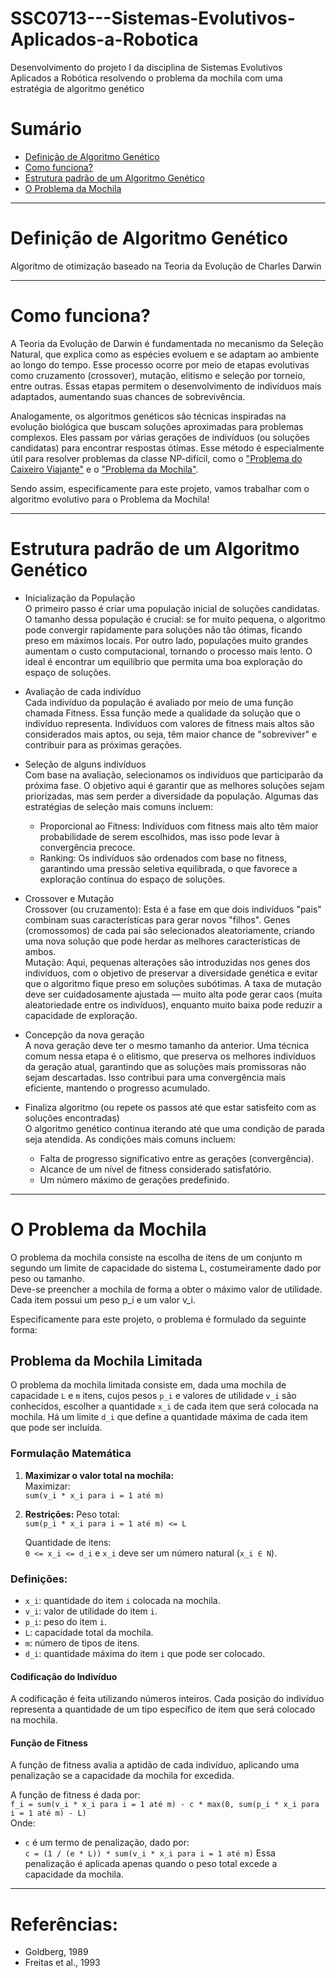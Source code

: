 # SSC0713---Sistemas-Evolutivos-Aplicados-a-Robotica
Desenvolvimento do projeto I da disciplina de Sistemas Evolutivos Aplicados a Robótica resolvendo o problema da mochila com uma estratégia de algoritmo genético

# Sumário
- [Definição de Algoritmo Genético](#definição-de-algoritmo-genético)
- [Como funciona?](#como-funciona?)
- [Estrutura padrão de um Algoritmo Genético](#estrutura-padrão-de-um-algoritmo-genético)
- [O Problema da Mochila](#o-problema-da-mochila)

___

# Definição de Algoritmo Genético
Algoritmo de otimização baseado na Teoria da Evolução de Charles Darwin
___

# Como funciona?
A Teoria da Evolução de Darwin é fundamentada no mecanismo da Seleção Natural, que explica como as espécies evoluem e se adaptam ao ambiente ao longo do tempo. Esse processo ocorre por meio de etapas evolutivas como cruzamento (crossover), mutação, elitismo e seleção por torneio, entre outras. Essas etapas permitem o desenvolvimento de indivíduos mais adaptados, aumentando suas chances de sobrevivência.

Analogamente, os algoritmos genéticos são técnicas inspiradas na evolução biológica que buscam soluções aproximadas para problemas complexos. Eles passam por várias gerações de indivíduos (ou soluções candidatas) para encontrar respostas ótimas. Esse método é especialmente útil para resolver problemas da classe NP-difícil, como o ["Problema do Caixeiro Viajante"](http://www.mat.ufrgs.br/~portosil/caixeiro.html) e o ["Problema da Mochila"](https://www.ime.unicamp.br/~mac/db/2015-1S-122181-1.pdf).

Sendo assim, especificamente para este projeto, vamos trabalhar com o algoritmo evolutivo para o Problema da Mochila!
___

# Estrutura padrão de um Algoritmo Genético
- Inicialização da População <br>
  O primeiro passo é criar uma população inicial de soluções candidatas. O tamanho dessa população é crucial: se for muito pequena, o algoritmo pode convergir rapidamente
  para soluções não tão ótimas, ficando preso em máximos locais. Por outro lado, populações muito grandes aumentam o custo computacional, tornando o processo mais lento. O
  ideal é encontrar um equilíbrio que permita uma boa exploração do espaço de soluções.

- Avaliação de cada indivíduo <br>
  Cada indivíduo da população é avaliado por meio de uma função chamada Fitness. Essa função mede a qualidade da solução que o indivíduo representa. Indivíduos com
  valores de fitness mais altos são considerados mais aptos, ou seja, têm maior chance de "sobreviver" e contribuir para as próximas gerações.

- Seleção de alguns indivíduos <br>
  Com base na avaliação, selecionamos os indivíduos que participarão da próxima fase. O objetivo aqui é garantir que as melhores soluções sejam priorizadas, mas sem
  perder a diversidade da população. Algumas das estratégias de seleção mais comuns incluem: <br>
    - Proporcional ao Fitness: Indivíduos com fitness mais alto têm maior probabilidade de serem escolhidos, mas isso pode levar à convergência precoce. <br>
    - Ranking: Os indivíduos são ordenados com base no fitness, garantindo uma pressão seletiva equilibrada, o que favorece a exploração contínua do espaço de soluções.

- Crossover e Mutação <br>
  Crossover (ou cruzamento): Esta é a fase em que dois indivíduos "pais" combinam suas características para gerar novos "filhos". Genes (cromossomos) de cada pai são
  selecionados aleatoriamente, criando uma nova solução que pode herdar as melhores características de ambos.<br>
  Mutação: Aqui, pequenas alterações são introduzidas nos genes dos indivíduos, com o objetivo de preservar a diversidade genética e evitar que o algoritmo fique preso em
  soluções subótimas. A taxa de mutação deve ser cuidadosamente ajustada — muito alta pode gerar caos (muita aleatoriedade entre os indivíduos), enquanto muito baixa pode
  reduzir a capacidade de exploração.
  
- Concepção da nova geração <br>
  A nova geração deve ter o mesmo tamanho da anterior. Uma técnica comum nessa etapa é o elitismo, que preserva os melhores indivíduos da geração atual, garantindo que as
  soluções mais promissoras não sejam descartadas. Isso contribui para uma convergência mais eficiente, mantendo o progresso acumulado.
  
- Finaliza algoritmo (ou repete os passos até que estar satisfeito com as soluções encontradas) <br>
  O algoritmo genético continua iterando até que uma condição de parada seja atendida. As condições mais comuns incluem: <br>
    - Falta de progresso significativo entre as gerações (convergência). <br>
    - Alcance de um nível de fitness considerado satisfatório. <br>
    - Um número máximo de gerações predefinido.
___

# O Problema da Mochila

O problema da mochila consiste na escolha de itens de um conjunto m segundo um limite de capacidade do sistema L, costumeiramente dado por peso ou tamanho.<br>
Deve-se preencher a mochila de forma a obter o máximo valor de utilidade. Cada item possui um peso p_i e um valor v_i.<br>

Especificamente para este projeto, o problema é formulado da seguinte forma:<br>
## Problema da Mochila Limitada

O problema da mochila limitada consiste em, dada uma mochila de capacidade `L` e `m` itens, cujos pesos `p_i` e valores de utilidade `v_i` são conhecidos, escolher a quantidade `x_i` de cada item que será colocada na mochila. Há um limite `d_i` que define a quantidade máxima de cada item que pode ser incluída.<br>

### Formulação Matemática
1. **Maximizar o valor total na mochila:**<br>
   Maximizar:  <br>
   `sum(v_i * x_i para i = 1 até m)`

2. **Restrições:**
   Peso total:  <br>
   `sum(p_i * x_i para i = 1 até m) <= L`
   
   Quantidade de itens:<br>
   `0 <= x_i <= d_i` e `x_i` deve ser um número natural (`x_i ∈ N`).

### Definições:
- `x_i`: quantidade do item `i` colocada na mochila.<br>
- `v_i`: valor de utilidade do item `i`.<br>
- `p_i`: peso do item `i`.<br>
- `L`: capacidade total da mochila.<br>
- `m`: número de tipos de itens.<br>
- `d_i`: quantidade máxima do item `i` que pode ser colocado.<br>

#### Codificação do Indivíduo
A codificação é feita utilizando números inteiros. Cada posição do indivíduo representa a quantidade de um tipo específico de item que será colocado na mochila.

#### Função de Fitness
A função de fitness avalia a aptidão de cada indivíduo, aplicando uma penalização se a capacidade da mochila for excedida.

A função de fitness é dada por:<br>
`f_i = sum(v_i * x_i para i = 1 até m) - c * max(0, sum(p_i * x_i para i = 1 até m) - L)` <br>
Onde:
- `c` é um termo de penalização, dado por:<br>
  `c = (1 / (e * L)) * sum(v_i * x_i para i = 1 até m)`
Essa penalização é aplicada apenas quando o peso total excede a capacidade da mochila.<br>

___

# Referências:
- Goldberg, 1989
- Freitas et al., 1993
